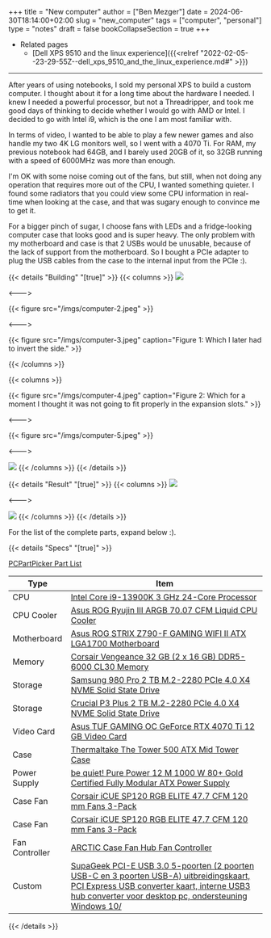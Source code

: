 +++
title = "New computer"
author = ["Ben Mezger"]
date = 2024-06-30T18:14:00+02:00
slug = "new_computer"
tags = ["computer", "personal"]
type = "notes"
draft = false
bookCollapseSection = true
+++

-   Related pages
    -   [Dell XPS 9510 and the linux experience]({{<relref "2022-02-05--23-29-55Z--dell_xps_9510_and_the_linux_experience.md#" >}})

---

After years of using notebooks, I sold my personal XPS to build a custom
computer. I thought about it for a long time about the hardware I needed. I knew
I needed a powerful processor, but not a Threadripper, and took me good days of
thinking to decide whether I would go with AMD or Intel. I decided to go with
Intel i9, which is the one I am most familiar with.

In terms of video, I wanted to be able to play a few newer games and also handle
my two 4K LG monitors well, so I went with a 4070 Ti. For RAM, my previous
notebook had 64GB, and I barely used 20GB of it, so 32GB running with a speed of
6000MHz was more than enough.

I'm OK with some noise coming out of the fans, but still, when not doing any
operation that requires more out of the CPU, I wanted something quieter. I found
some radiators that you could view some CPU information in real-time when
looking at the case, and that was sugary enough to convince me to get it.

For a bigger pinch of sugar, I choose fans with LEDs and a fridge-looking
computer case that looks good and is super heavy. The only problem with my
motherboard and case is that 2 USBs would be unusable, because of the lack of
support from the motherboard. So I bought a PCIe adapter to plug the USB cables
from the case to the internal input from the PCIe :).

{{< details "Building" "[true]" >}}
{{< columns >}}
![](/imgs/computer-1.jpeg)

<--->

{{< figure src="/imgs/computer-2.jpeg" >}}

<--->

{{< figure src="/imgs/computer-3.jpeg" caption="Figure 1: Which I later had to invert the side." >}}

{{< /columns >}}

{{< columns >}}

{{< figure src="/imgs/computer-4.jpeg" caption="Figure 2: Which for a moment I thought it was not going to fit properly in the expansion slots." >}}

<--->

{{< figure src="/imgs/computer-5.jpeg" >}}

<--->

![](/imgs/computer-6.jpeg)
{{< /columns >}}
{{< /details >}}

{{< details "Result" "[true]" >}}
{{< columns >}}
![](/imgs/computer-7.jpeg)

<--->

![](/imgs/computer-8.jpeg)
{{< /columns >}}
{{< /details >}}

For the list of the complete parts, expand below :).

{{< details "Specs" "[true]" >}}

<p><a href="https://nl.pcpartpicker.com/list/p2C7xH">PCPartPicker Part List</a></p>
<table class="pcpp-part-list">
  <thead>
    <tr>
      <th>Type</th>
      <th>Item</th>
    </tr>
  </thead>
  <tbody>
    <tr>
      <td class="pcpp-part-list-type">CPU</td>
      <td class="pcpp-part-list-item"><a href="https://nl.pcpartpicker.com/product/DhVmP6/intel-core-i9-13900k-3-ghz-24-core-processor-bx8071513900k">Intel Core i9-13900K 3 GHz 24-Core Processor</a></td>
    </tr>
    <tr>
      <td class="pcpp-part-list-type">CPU Cooler</td>
      <td class="pcpp-part-list-item"><a href="https://nl.pcpartpicker.com/product/wqHqqs/asus-rog-ryujin-iii-argb-7007-cfm-liquid-cpu-cooler-90rc00l1-m0uay0">Asus ROG Ryujin III ARGB 70.07 CFM Liquid CPU Cooler</a></td>
    </tr>
    <tr>
      <td class="pcpp-part-list-type">Motherboard</td>
      <td class="pcpp-part-list-item"><a href="https://nl.pcpartpicker.com/product/tJRwrH/asus-rog-strix-z790-f-gaming-wifi-ii-atx-lga1700-motherboard-rog-strix-z790-f-gaming-wifi-ii">Asus ROG STRIX Z790-F GAMING WIFI II ATX LGA1700 Motherboard</a></td>
    </tr>
    <tr>
      <td class="pcpp-part-list-type">Memory</td>
      <td class="pcpp-part-list-item"><a href="https://nl.pcpartpicker.com/product/JkfxFT/corsair-vengeance-32-gb-2-x-16-gb-ddr5-6000-cl30-memory-cmk32gx5m2b6000c30">Corsair Vengeance 32 GB (2 x 16 GB) DDR5-6000 CL30 Memory</a></td>
    </tr>
    <tr>
      <td class="pcpp-part-list-type">Storage</td>
      <td class="pcpp-part-list-item"><a href="https://nl.pcpartpicker.com/product/f3cRsY/samsung-980-pro-2-tb-m2-2280-nvme-solid-state-drive-mz-v8p2t0bam">Samsung 980 Pro 2 TB M.2-2280 PCIe 4.0 X4 NVME Solid State Drive</a></td>
    </tr>
    <tr>
      <td class="pcpp-part-list-type">Storage</td>
      <td class="pcpp-part-list-item"><a href="https://nl.pcpartpicker.com/product/yGZ9TW/crucial-p3-plus-2-tb-m2-2280-nvme-solid-state-drive-ct2000p3pssd8">Crucial P3 Plus 2 TB M.2-2280 PCIe 4.0 X4 NVME Solid State Drive</a></td>
    </tr>
    <tr>
      <td class="pcpp-part-list-type">Video Card</td>
      <td class="pcpp-part-list-item"><a href="https://nl.pcpartpicker.com/product/rdjBD3/asus-tuf-gaming-oc-geforce-rtx-4070-ti-12-gb-video-card-tuf-rtx4070ti-o12g-gaming">Asus TUF GAMING OC GeForce RTX 4070 Ti 12 GB Video Card</a></td>
    </tr>
    <tr>
      <td class="pcpp-part-list-type">Case</td>
      <td class="pcpp-part-list-item"><a href="https://nl.pcpartpicker.com/product/PpPQzy/thermaltake-the-tower-500-atx-mid-tower-case-ca-1x1-00m1wn-00">Thermaltake The Tower 500 ATX Mid Tower Case</a></td>
    </tr>
    <tr>
      <td class="pcpp-part-list-type">Power Supply</td>
      <td class="pcpp-part-list-item"><a href="https://nl.pcpartpicker.com/product/fKHqqs/be-quiet-pure-power-12-m-1000-w-80-gold-certified-fully-modular-atx-power-supply-bn506">be quiet! Pure Power 12 M 1000 W 80+ Gold Certified Fully Modular ATX Power Supply</a></td>
    </tr>
    <tr>
      <td class="pcpp-part-list-type">Case Fan</td>
      <td class="pcpp-part-list-item"><a href="https://nl.pcpartpicker.com/product/wdmmP6/corsair-icue-sp120-rgb-elite-477-cfm-120-mm-fans-3-pack-co-9050109-ww">Corsair iCUE SP120 RGB ELITE 47.7 CFM 120 mm Fans 3-Pack</a></td>
    </tr>
    <tr>
      <td class="pcpp-part-list-type">Case Fan</td>
      <td class="pcpp-part-list-item"><a href="https://nl.pcpartpicker.com/product/wdmmP6/corsair-icue-sp120-rgb-elite-477-cfm-120-mm-fans-3-pack-co-9050109-ww">Corsair iCUE SP120 RGB ELITE 47.7 CFM 120 mm Fans 3-Pack</a></td>
    </tr>
    <tr>
      <td class="pcpp-part-list-type">Fan Controller</td>
      <td class="pcpp-part-list-item"><a href="https://nl.pcpartpicker.com/product/cyNYcf/arctic-case-fan-hub-fan-controller-acfan00175a">ARCTIC Case Fan Hub Fan Controller</a></td>
    </tr>
    <tr>
      <td class="pcpp-part-list-type">Custom</td>
      <td class="pcpp-part-list-item"><a href="https://nl.pcpartpicker.com/product/9pCZxr/placeholder">SupaGeek PCI-E USB 3.0 5-poorten (2 poorten USB-C en 3 poorten USB-A) uitbreidingskaart, PCI Express USB converter kaart, interne USB3 hub converter voor desktop pc, ondersteuning Windows 10/</a></td>
    </tr>
  </tbody>
</table>

{{< /details >}}
